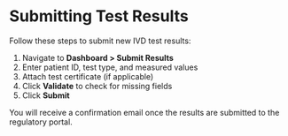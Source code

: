 # Submitting Test Results

Follow these steps to submit new IVD test results:

1. Navigate to **Dashboard > Submit Results**
2. Enter patient ID, test type, and measured values
3. Attach test certificate (if applicable)
4. Click **Validate** to check for missing fields
5. Click **Submit**

You will receive a confirmation email once the results are submitted to the regulatory portal.
